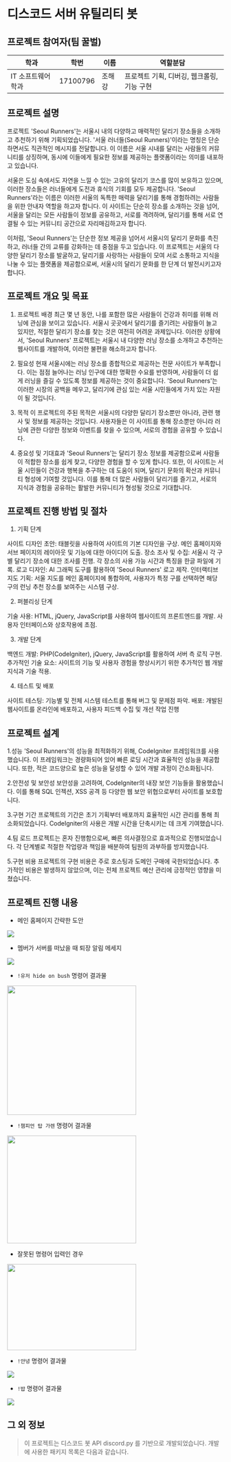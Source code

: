 # 디스코드 서버 유틸리티 봇

## 프로젝트 참여자(팀 꿀벌)

| 학과         | 학번     | 이름   | 역할분담 |
| ------------ | -------- | ------ | -----|
| IT 소프트웨어학과 | 17100796 | 조해강 | 프로젝트 기획, 디버깅, 웹크롤링, 기능 구현 |


## 프로젝트 설명

프로젝트 'Seoul Runners'는 서울시 내의 다양하고 매력적인 달리기 장소들을 소개하고 추천하기 위해 기획되었습니다.
'서울 러너들(Seoul Runners)'이라는 명칭은 단순하면서도 직관적인 메시지를 전달합니다. 이 이름은 서울 시내를 달리는 사람들의 커뮤니티를 상징하며, 동시에 이들에게 필요한 정보를 제공하는 플랫폼이라는 의미를 내포하고 있습니다.

서울은 도심 속에서도 자연을 느낄 수 있는 고유의 달리기 코스를 많이 보유하고 있으며, 이러한 장소들은 러너들에게 도전과 휴식의 기회를 모두 제공합니다. 'Seoul Runners'라는 이름은 이러한 서울의 독특한 매력을 달리기를 통해 경험하려는 사람들을 위한 안내자 역할을 하고자 합니다. 이 사이트는 단순히 장소를 소개하는 것을 넘어, 서울을 달리는 모든 사람들이 정보를 공유하고, 서로를 격려하며, 달리기를 통해 서로 연결될 수 있는 커뮤니티 공간으로 자리매김하고자 합니다.

이처럼, 'Seoul Runners'는 단순한 정보 제공을 넘어서 서울시의 달리기 문화를 촉진하고, 러너들 간의 교류를 강화하는 데 중점을 두고 있습니다. 이 프로젝트는 서울의 다양한 달리기 장소를 발굴하고, 달리기를 사랑하는 사람들이 모여 서로 소통하고 지식을 나눌 수 있는 플랫폼을 제공함으로써, 서울시의 달리기 문화를 한 단계 더 발전시키고자 합니다.



## 프로젝트 개요 및 목표

1. 프로젝트 배경
최근 몇 년 동안, 나를 포함한 많은 사람들이 건강과 취미를 위해 러닝에 관심을 보이고 있습니다. 서울시 곳곳에서 달리기를 즐기려는 사람들이 늘고 있지만, 적절한 달리기 장소를 찾는 것은 여전히 어려운 과제입니다. 이러한 상황에서, 'Seoul Runners' 프로젝트는 서울시 내 다양한 러닝 장소를 소개하고 추천하는 웹사이트를 개발하여, 이러한 불편을 해소하고자 합니다.

2. 필요성
현재 서울시에는 러닝 장소를 종합적으로 제공하는 전문 사이트가 부족합니다. 이는 점점 늘어나는 러닝 인구에 대한 명확한 수요를 반영하며, 사람들이 더 쉽게 러닝을 즐길 수 있도록 정보를 제공하는 것이 중요합니다. 'Seoul Runners'는 이러한 시장의 공백을 메우고, 달리기에 관심 있는 서울 시민들에게 가치 있는 자원이 될 것입니다.

3. 목적
이 프로젝트의 주된 목적은 서울시의 다양한 달리기 장소뿐만 아니라, 관련 행사 및 정보를 제공하는 것입니다. 사용자들은 이 사이트를 통해 장소뿐만 아니라 러닝에 관한 다양한 정보와 이벤트를 찾을 수 있으며, 서로의 경험을 공유할 수 있습니다.

4. 중요성 및 기대효과 
'Seoul Runners'는 달리기 장소 정보를 제공함으로써 사람들이 적합한 장소를 쉽게 찾고, 다양한 경험을 할 수 있게 합니다. 또한, 이 사이트는 서울 시민들이 건강과 행복을 추구하는 데 도움이 되며, 달리기 문화의 확산과 커뮤니티 형성에 기여할 것입니다. 이를 통해 더 많은 사람들이 달리기를 즐기고, 서로의 지식과 경험을 공유하는 활발한 커뮤니티가 형성될 것으로 기대합니다.


## 프로젝트 진행 방법 및 절차


1. 기획 단계

사이트 디자인 초안: 태블릿을 사용하여 사이트의 기본 디자인을 구상. 메인 홈페이지와 서브 페이지의 레이아웃 및 기능에 대한 아이디어 도출.
장소 조사 및 수집: 서울시 각 구별 달리기 장소에 대한 조사를 진행. 각 장소의 사용 가능 시간과 특징을 한글 파일에 기록.
로고 디자인: AI 그래픽 도구를 활용하여 'Seoul Runners' 로고 제작.
인터랙티브 지도 기획: 서울 지도를 메인 홈페이지에 통합하여, 사용자가 특정 구를 선택하면 해당 구의 런닝 추천 장소를 보여주는 시스템 구상.

2. 퍼블리싱 단계

기술 사용: HTML, jQuery, JavaScript를 사용하여 웹사이트의 프론트엔드를 개발. 사용자 인터페이스와 상호작용에 초점.

3. 개발 단계

백엔드 개발: PHP(CodeIgniter), jQuery, JavaScript를 활용하여 서버 측 로직 구현.
추가적인 기술 요소: 사이트의 기능 및 사용자 경험을 향상시키기 위한 추가적인 웹 개발 지식과 기술 적용.

4. 테스트 및 배포

사이트 테스팅: 기능별 및 전체 시스템 테스트를 통해 버그 및 문제점 파악.
배포: 개발된 웹사이트를 온라인에 배포하고, 사용자 피드백 수집 및 개선 작업 진행



## 프로젝트 설계

1.성능 
'Seoul Runners'의 성능을 최적화하기 위해, CodeIgniter 프레임워크를 사용했습니다. 이 프레임워크는 경량화되어 있어 빠른 로딩 시간과 효율적인 성능을 제공합니다. 또한, 적은 코드양으로 높은 성능을 달성할 수 있어 개발 과정이 간소화됩니다.

2.안전성 및 보안성
보안성을 고려하여, CodeIgniter의 내장 보안 기능들을 활용했습니다. 이를 통해 SQL 인젝션, XSS 공격 등 다양한 웹 보안 위협으로부터 사이트를 보호합니다.

3.구현 기간 
프로젝트의 기간은 초기 기획부터 배포까지 효율적인 시간 관리를 통해 최소화되었습니다. CodeIgniter의 사용은 개발 시간을 단축시키는 데 크게 기여했습니다.

4.팀 로드
프로젝트는 혼자 진행함으로써, 빠른 의사결정으로 효과적으로 진행되었습니다. 각 단계별로 적절한 작업량과 책임을 배분하여 팀원의 과부하를 방지했습니다.

5.구현 비용
프로젝트의 구현 비용은 주로 호스팅과 도메인 구매에 국한되었습니다. 추가적인 비용은 발생하지 않았으며, 이는 전체 프로젝트 예산 관리에 긍정적인 영향을 미쳤습니다.



## 프로젝트 진행 내용



- 메인 홈페이지 간략한 도안

<img src="https://user-images.githubusercontent.com/81071456/146806081-a5e50c6e-ffaf-4c22-addc-df1e9159006e.PNG"/>


- 멤버가 서버를 떠났을 때 퇴장 알림 메세지

<img src="https://user-images.githubusercontent.com/81071456/146805867-06568f03-8a60-4339-b520-171ecd2fe0ca.PNG"/>


- `!유저 hide on bush` 명령어 결과물

<img src="https://user-images.githubusercontent.com/81071456/146806243-ac9d6fa8-5740-47c1-a35b-1bfd16cb7412.PNG" width="300" height="300"/>


- `!챔피언 탑 가렌` 명령어 결과물

<img src="https://user-images.githubusercontent.com/81071456/146807477-7ff392cb-0167-4cc7-8dac-494417e82f52.PNG" width="300" height="250"/>


- 잘못된 명령어 입력인 경우

<img src="https://user-images.githubusercontent.com/81071456/146807732-aeb3145d-01d1-45fd-931c-9ad4820fecb7.PNG" width="300" height="200"/>


- `!안녕` 명령어 결과물

<img src="https://user-images.githubusercontent.com/81071456/146806927-9b1859e7-5ac2-456b-9885-59d63b5e2747.PNG"/>


- `!밥` 명령어 결과물

<img src="https://user-images.githubusercontent.com/81071456/146807090-526c17df-03d3-4118-abe6-d75d938ecab5.PNG"/>

## 그 외 정보 <a id = "info"><a/>

>이 프로젝트는 디스코드 봇 API discord.py 를 기반으로 개발되었습니다. 개발에 사용한 패키지 목록은 다음과 같습니다.
